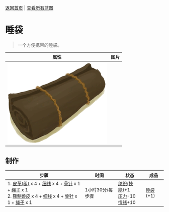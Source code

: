 [返回首页](index.md)   |  [查看所有蓝图](blueprint.md)
# 睡袋  
> 一个方便携带的睡袋。  
  
  属性  |   图片   
 ----  |  ----:   
   |  ![](Sprite/Bedroll.png)   
  
## 制作  
步骤  |  时间  |  状态  |  成品  
----  |  ----  |  ----  |  ----  
1. [皮革(组)](GpTag_Leather.md) x 4 + [细线](CordFiber.md) x 4 + [骨针](BoneNeedle.md) x 1 + [绳子](Rope.md) x 1<br>2. [鞣制兽皮](CuredSkin.md) x 4 + [细线](CordFiber.md) x 4 + [骨针](BoneNeedle.md) x 1 + [绳子](Rope.md) x 1  |  1小时30分/每步骤  |  [纺织(技能)](Skill_Tailoring.md)+1<br>[压力](Stress.md)-10<br>[情绪](Morale.md)+10  |  [睡袋](BedRoll.md)(+1)  
